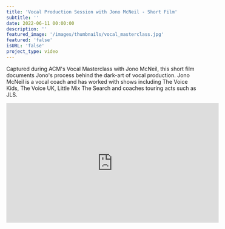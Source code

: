 ```yaml
---
title: 'Vocal Production Session with Jono McNeil - Short Film'
subtitle: ''
date: 2022-06-11 00:00:00
description: ''
featured_image: '/images/thumbnails/vocal_masterclass.jpg'
featured: 'false'
isURL: 'false'
project_type: video
---
```


Captured during ACM's Vocal Masterclass with Jono McNeil, this short film documents Jono's process behind the dark-art of vocal production. Jono McNeil is a vocal coach and has worked with shows including The Voice Kids, The Voice UK, Little Mix The Search and coaches touring acts such as JLS.

<iframe width="560" height="315" src="https://www.youtube-nocookie.com/embed/l816cRrQ9s4" title="YouTube video player" frameborder="0" allow="accelerometer; autoplay; clipboard-write; encrypted-media; gyroscope; picture-in-picture" allowfullscreen></iframe>